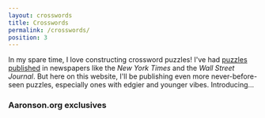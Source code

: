 ```yaml
---
layout: crosswords
title: Crosswords
permalink: /crosswords/
position: 3
---
```


In my spare time, I love constructing crossword puzzles! I've had [puzzles published](/publications) in newspapers like the _New York Times_ and the _Wall Street Journal_. But here on this website, I'll be publishing even more never-before-seen puzzles, especially ones with edgier and younger vibes. Introducing&hellip;

### Aaronson.org exclusives